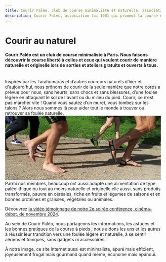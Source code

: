 ```yaml
---
title: Courir Paléo, club de course minimaliste et naturelle, association à Paris
description: Courir Paléo, association loi 1901 qui promeut la course naturelle et minimaliste ainsi que l'alimentation originelle de l'Homme non sédentaire. Nos sorties et ateliers à Paris sont gratuits et ouverts à tous.
---
```

# Courir au naturel
#### Courir Paléo est un club de course minimaliste à Paris. Nous faisons découvrir la course liberté à celles et ceux qui veulent courir de manière naturelle et originelle lors de sorties et ateliers gratuits et ouverts à tous.
<br>Inspirés par les Tarahumaras et d’autres coureurs naturels d’hier et d'aujourd'hui, nous prônons de courir de la seule manière que notre corps a prévue pour nous, sans heurts, sans chocs et sans blessures, d’une foulée légère en attaquant le sol de l'avant ou du milieu du pied. Courir, ce n’est pas marcher vite&nbsp;! Quand vous sautez d’un muret, vous tombez sur les talons&nbsp;? Alors nous sommes là pour aider tout le monde à trouver ou retrouver sa foulée naturelle.
<br>![Courir Paleo](/assets/images/CourirPaleo_course_Parc-Montsouris_foulees_1200px.jpg)
<br>Parmi nos membres, beaucoup ont aussi adopté une alimentation de type paléolithique ou tout au moins naturelle et originelle elle aussi, sans produits transformés, pauvre en céréales, riche en fruits et légumes de saisons et en bonnes protéines et graisses, végétales ou animales.

Découvrez [la vidéo témoignage de notre 2e soirée conférence, cinéma-débat, de novembre 2024](https://www.youtube.com/watch?v=h9ES8pJuxBs).

Au sein de Courir Paléo, nous partageons les informations, les astuces et les bonnes pratiques de la course à pieds&nbsp;; nous aidons les uns et les autres à réussir leur transition vers une foulée légère et naturelle, à se sentir aériens et toniques, sans gadgets ni accessoires.

À notre image, ce site Internet aussi est minimaliste, épuré mais efficient, joyeusement frugal mais gourmand quand même, économe mais épanoui.

